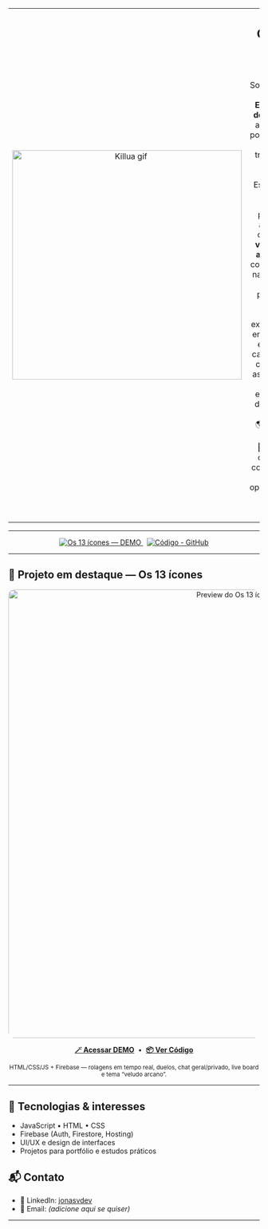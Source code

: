 <div align="center">

<table>
  <tr>
    <td width="30%" align="center">
      <img src="https://i.pinimg.com/originals/b5/17/24/b5172403ee241a32199a2428eaf596f4.gif" alt="Killua gif" width="460">
    </td>
    <td width="70%" align="center">
      <h2>Olá, eu sou o Jun ✨</h2>
      <p>
        Sou estudante de <strong>Engenharia de Software</strong> apaixonado por tecnologia e por transformar ideias em código. 🧱<br>
        Estou dando meus primeiros passos na área, mas com muita <strong>vontade de aprender</strong> e colocar a mão na massa em novos projetos! 🚀<br><br>
        Gosto de experimentar, errar, acertar e evoluir a cada linha de código — é assim que se constrói experiência de verdade.<br><br>
        🌎 Moro em <strong>Itapevi</strong><br>
        🤝 Aberto a conexões, colaborações e novas oportunidades<br>
        🔗 <a href="https://www.linkedin.com/in/jonasvdev/">Meu LinkedIn</a>
      </p>
    </td>
  </tr>
</table>

</div>

---

<p align="center">
  <a href="https://rpg-dados-9c3a9.web.app/" target="_blank">
    <img src="https://img.shields.io/badge/Os%2013%20%C3%ADcones%20%E2%80%94%20DEMO-8B5CF6?style=for-the-badge&logo=firefoxbrowser&logoColor=white" alt="Os 13 ícones — DEMO">
  </a>
  &nbsp;
  <a href="https://github.com/devjunjj/os-13-icones" target="_blank">
    <img src="https://img.shields.io/badge/C%C3%B3digo%20-%20GitHub-0EA5E9?style=for-the-badge&logo=github&logoColor=white" alt="Código - GitHub">
  </a>
</p>

---

## 👾 Projeto em destaque — Os 13 ícones

<p align="center">
  <a href="https://rpg-dados-9c3a9.web.app/" target="_blank">
    <img
      src="https://opengraph.githubassets.com/1/devjunjj/os-13-icones"
      alt="Preview do Os 13 ícones"
      width="900"
      style="max-width:100%; border-radius:12px;"
    >
  </a>
</p>

<p align="center">
  <a href="https://rpg-dados-9c3a9.web.app/" target="_blank"><b>🪄 Acessar DEMO</b></a>
  &nbsp;•&nbsp;
  <a href="https://github.com/devjunjj/os-13-icones" target="_blank"><b>📦 Ver Código</b></a>
</p>

<p align="center">
  <sub>HTML/CSS/JS + Firebase — rolagens em tempo real, duelos, chat geral/privado, live board e tema “veludo arcano”.</sub>
</p>

---

## 🧰 Tecnologias & interesses

- JavaScript • HTML • CSS  
- Firebase (Auth, Firestore, Hosting)  
- UI/UX e design de interfaces  
- Projetos para portfólio e estudos práticos

## 📬 Contato

- 💼 LinkedIn: <a href="https://www.linkedin.com/in/jonasvdev/">jonasvdev</a>  
- 📨 Email: *(adicione aqui se quiser)*

---
